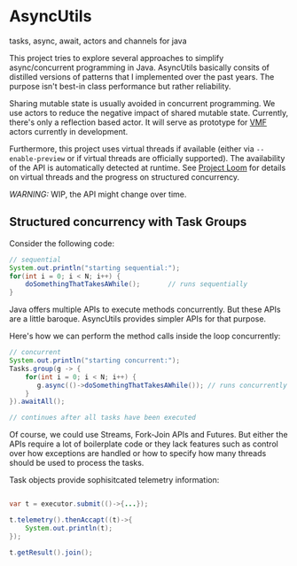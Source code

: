 # AsyncUtils
tasks, async, await, actors and channels for java

This project tries to explore several approaches to simplify async/concurrent programming in Java.
AsyncUtils basically consits of distilled versions of patterns that I implemented over the past years. 
The purpose isn't best-in class performance but rather reliability. 

Sharing mutable state is usually avoided in concurrent programming. We use actors to reduce the negative
impact of shared mutable state. Currently, there's only a reflection based actor. It will serve as 
prototype for [VMF](https://github.com/miho/VMF) actors currently in development.

Furthermore, this project uses virtual threads if available (either via `--enable-preview` or if virtual threads are officially supported). 
The availability of the API is automatically detected at runtime. See [Project Loom](https://openjdk.java.net/projects/loom/) for details on virtual threads and the progress on structured concurrency.


*WARNING:* WIP, the API might change over time.

## Structured concurrency with Task Groups

Consider the following code:


```java
// sequential
System.out.println("starting sequential:");
for(int i = 0; i < N; i++) {
    doSomethingThatTakesAWhile();       // runs sequentially
}
```

Java offers multiple APIs to execute methods concurrently. But these APIs are a little baroque. AsyncUtils 
provides simpler APIs for that purpose.

Here's how we can perform the method calls inside the loop concurrently:

```java
// concurrent
System.out.println("starting concurrent:");
Tasks.group(g -> {
    for(int i = 0; i < N; i++) {
       g.async(()->doSomethingThatTakesAWhile()); // runs concurrently
    }
}).awaitAll();

// continues after all tasks have been executed
```

Of course, we could use Streams, Fork-Join APIs and Futures. But either the APIs require a lot of boilerplate code
or they lack features such as control over how exceptions are handled or how to specify how many threads should be 
used to process the tasks.

Task objects provide sophisitcated telemetry information:

```java

var t = executor.submit(()->{...});

t.telemetry().thenAccapt((t)->{
    System.out.println(t);
});

t.getResult().join();


```

